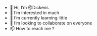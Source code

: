 - 👋 Hi, I’m @Dickens
- 👀 I’m interested in much
- 🌱 I’m currently learning little
- 💞️ I’m looking to collaborate on everyone
- 📫 How to reach me ?

<!---
Tortugo2120/Tortugo2120 is a ✨ special ✨ repository because its `README.md` (this file) appears on your GitHub profile.
You can click the Preview link to take a look at your changes.
--->
